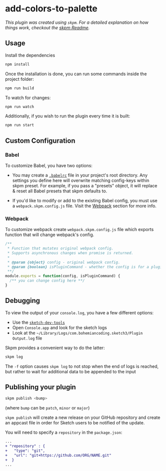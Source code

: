 # add-colors-to-palette

_This plugin was created using `skpm`. For a detailed explanation on how things work, checkout the [skpm Readme](https://github.com/skpm/skpm/blob/master/README.md)._

## Usage

Install the dependencies

```bash
npm install
```

Once the installation is done, you can run some commands inside the project folder:

```bash
npm run build
```

To watch for changes:

```bash
npm run watch
```

Additionally, if you wish to run the plugin every time it is built:

```bash
npm run start
```

## Custom Configuration

### Babel

To customize Babel, you have two options:

* You may create a [`.babelrc`](https://babeljs.io/docs/usage/babelrc) file in your project's root directory. Any settings you define here will overwrite matching config-keys within skpm preset. For example, if you pass a "presets" object, it will replace & reset all Babel presets that skpm defaults to.

* If you'd like to modify or add to the existing Babel config, you must use a `webpack.skpm.config.js` file. Visit the [Webpack](#webpack) section for more info.

### Webpack

To customize webpack create `webpack.skpm.config.js` file which exports function that will change webpack's config.

```js
/**
 * Function that mutates original webpack config.
 * Supports asynchronous changes when promise is returned.
 *
 * @param {object} config - original webpack config.
 * @param {boolean} isPluginCommand - whether the config is for a plugin command or a resource
 **/
module.exports = function(config, isPluginCommand) {
  /** you can change config here **/
}
```

## Debugging

To view the output of your `console.log`, you have a few different options:

* Use the [`sketch-dev-tools`](https://github.com/skpm/sketch-dev-tools)
* Open `Console.app` and look for the sketch logs
* Look at the `~/Library/Logs/com.bohemiancoding.sketch3/Plugin Output.log` file

Skpm provides a convenient way to do the latter:

```bash
skpm log
```

The `-f` option causes `skpm log` to not stop when the end of logs is reached, but rather to wait for additional data to be appended to the input

## Publishing your plugin

```bash
skpm publish <bump>
```

(where `bump` can be `patch`, `minor` or `major`)

`skpm publish` will create a new release on your GitHub repository and create an appcast file in order for Sketch users to be notified of the update.

You will need to specify a `repository` in the `package.json`:

```diff
...
+ "repository" : {
+   "type": "git",
+   "url": "git+https://github.com/ORG/NAME.git"
+  }
...
```
